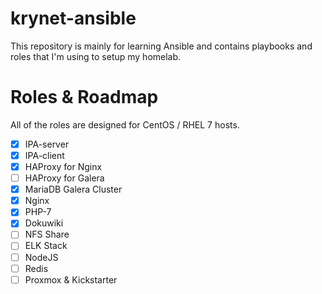 # krynet-ansible
This repository is mainly for learning Ansible and contains playbooks and roles that I'm using to setup my homelab.

# Roles & Roadmap
All of the roles are designed for CentOS / RHEL 7 hosts.

- [x] IPA-server
- [x] IPA-client
- [x] HAProxy for Nginx
- [ ] HAProxy for Galera
- [x] MariaDB Galera Cluster
- [x] Nginx
- [x] PHP-7
- [x] Dokuwiki
- [ ] NFS Share
- [ ] ELK Stack
- [ ] NodeJS
- [ ] Redis
- [ ] Proxmox & Kickstarter